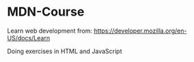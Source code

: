 # MDN-Course
Learn web development from: https://developer.mozilla.org/en-US/docs/Learn

Doing exercises in HTML and JavaScript

